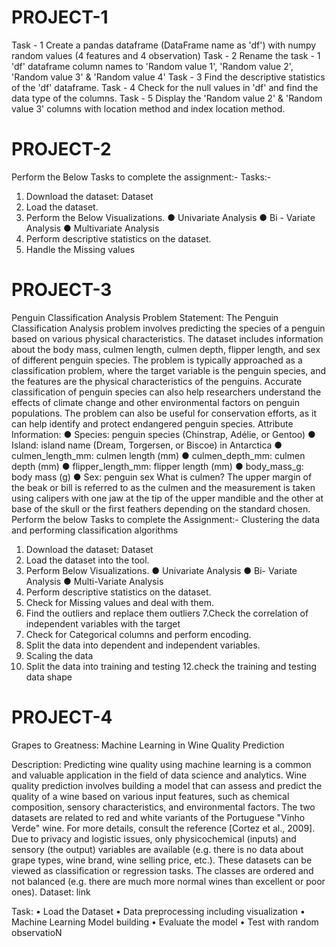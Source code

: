 # PROJECT-1
Task - 1 Create a pandas dataframe (DataFrame name as 'df') with numpy random values (4 features and 4 observation)
Task - 2 Rename the task - 1 'df' dataframe column names to 'Random value 1', 'Random value 2', 'Random value 3' & 'Random value 4'
Task - 3 Find the descriptive statistics of the 'df' dataframe.
Task - 4 Check for the null values in 'df' and find the data type of the columns.
Task - 5 Display the 'Random value 2' & 'Random value 3' columns with location method and index location method.
# PROJECT-2
Perform the Below Tasks to complete the assignment:-
Tasks:-
1. Download the dataset: Dataset
2. Load the dataset.
3. Perform the Below Visualizations.
● Univariate Analysis
● Bi - Variate Analysis
● Multivariate Analysis
4. Perform descriptive statistics on the dataset.
5. Handle the Missing values
# PROJECT-3
Penguin Classification Analysis
Problem Statement:
The Penguin Classification Analysis problem involves predicting the species of a penguin 
based on various physical characteristics. The dataset includes information about the body 
mass, culmen length, culmen depth, flipper length, and sex of different penguin species.
The problem is typically approached as a classification problem, where the target variable is 
the penguin species, and the features are the physical characteristics of the penguins. 
Accurate classification of penguin species can also help researchers understand the effects of 
climate change and other environmental factors on penguin populations. The problem can 
also be useful for conservation efforts, as it can help identify and protect endangered penguin 
species.
Attribute Information:
● Species: penguin species (Chinstrap, Adélie, or Gentoo)
● Island: island name (Dream, Torgersen, or Biscoe) in Antarctica
● culmen_length_mm: culmen length (mm)
● culmen_depth_mm: culmen depth (mm)
● flipper_length_mm: flipper length (mm)
● body_mass_g: body mass (g)
● Sex: penguin sex
What is culmen?
The upper margin of the beak or bill is referred to as the culmen and the measurement is taken 
using calipers with one jaw at the tip of the upper mandible and the other at base of the skull or the 
first feathers depending on the standard chosen.
Perform the below Tasks to complete the Assignment:-
Clustering the data and performing classification algorithms
1. Download the dataset: Dataset
2. Load the dataset into the tool.
3. Perform Below Visualizations.
● Univariate Analysis
● Bi- Variate Analysis
● Multi-Variate Analysis
4. Perform descriptive statistics on the dataset.
5. Check for Missing values and deal with them.
6. Find the outliers and replace them outliers
7.Check the correlation of independent variables with the target
8. Check for Categorical columns and perform encoding.
9. Split the data into dependent and independent variables.
10. Scaling the data
11. Split the data into training and testing
12.check the training and testing data shape
# PROJECT-4
Grapes to Greatness: Machine Learning in Wine Quality Prediction

Description:
Predicting wine quality using machine learning is a common and valuable application in the 
field of data science and analytics. Wine quality prediction involves building a model that can 
assess and predict the quality of a wine based on various input features, such as chemical 
composition, sensory characteristics, and environmental factors. 
The two datasets are related to red and white variants of the Portuguese "Vinho Verde" wine. 
For more details, consult the reference [Cortez et al., 2009]. Due to privacy and logistic 
issues, only physicochemical (inputs) and sensory (the output) variables are available (e.g. 
there is no data about grape types, wine brand, wine selling price, etc.).
These datasets can be viewed as classification or regression tasks. The classes are ordered 
and not balanced (e.g. there are much more normal wines than excellent or poor ones).
Dataset: link

Task:
• Load the Dataset
• Data preprocessing including visualization
• Machine Learning Model building 
• Evaluate the model
• Test with random observatioN
